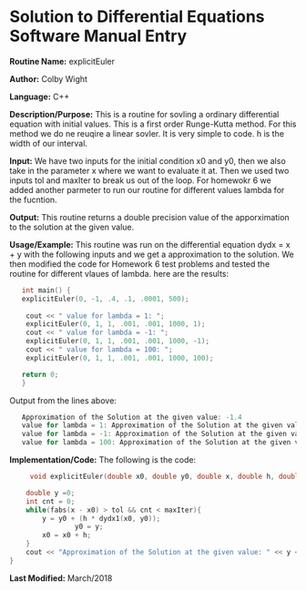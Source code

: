 # Solution to Differential Equations Software Manual Entry


**Routine Name:**      explicitEuler

**Author:** Colby Wight

**Language:** C++

**Description/Purpose:** This is a routine for sovling a ordinary differential equation with initial values. This is a first order Runge-Kutta method. For this method we do ne reuqire a linear sovler. It is very simple to code. h is the width of our interval. 

**Input:** We have two inputs for the initial condition x0 and y0, then we also take in the parameter x where we want to evaluate it at. Then we used two inputs tol and maxIter to break us out of the loop. For homewokr 6 we added another parmeter to run our routine for different values lambda for the fucntion. 

**Output:** This routine returns a double precision value of the apporximation to the solution at the given value.

**Usage/Example:** This routine was run on the differential equation dydx = x + y with the following inputs and we get a approximation to the solution. We then modified the code for Homework 6 test problems and tested the routine for different vlaues of lambda. here are the results: 

```C++
   int main() {
   explicitEuler(0, -1, .4, .1, .0001, 500);
   
    cout << " value for lambda = 1: ";
    explicitEuler(0, 1, 1, .001, .001, 1000, 1);
    cout << " value for lambda = -1: ";
    explicitEuler(0, 1, 1, .001, .001, 1000, -1);
    cout << " value for lambda = 100: ";
    explicitEuler(0, 1, 1, .001, .001, 1000, 100);

   return 0;
   }
```

Output from the lines above:
```C++
   Approximation of the Solution at the given value: -1.4
   value for lambda = 1: Approximation of the Solution at the given value: 1.4985
   value for lambda = -1: Approximation of the Solution at the given value: 0.501499
   value for lambda = 100: Approximation of the Solution at the given value: 50.8501
```

**Implementation/Code:** The following is the code:

```C++
     void explicitEuler(double x0, double y0, double x, double h, double tol, double maxIter ){

    double y =0;
    int cnt = 0;
    while(fabs(x - x0) > tol && cnt < maxIter){
        y = y0 + (h * dydx1(x0, y0));
                y0 = y;
        x0 = x0 + h;
    }
    cout << "Approximation of the Solution at the given value: " << y << endl;
}
```

**Last Modified:** March/2018
